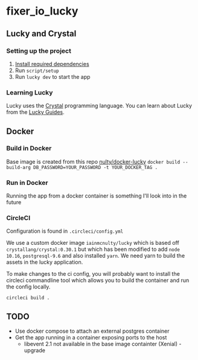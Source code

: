 # fixer_io_lucky

## Lucky and Crystal

### Setting up the project

1. [Install required dependencies](http://luckyframework.org/guides/installing.html#install-required-dependencies)
2. Run `script/setup`
3. Run `lucky dev` to start the app

### Learning Lucky

Lucky uses the [Crystal](https://crystal-lang.org) programming language. You can learn about Lucky from the [Lucky Guides](http://luckyframework.org/guides).

## Docker

### Build in Docker

Base image is created from this repo [nulty/docker-lucky](https://github.com/nulty/docker-lucky)
`docker build --build-arg DB_PASSWORD=YOUR_PASSWORD -t YOUR_DOCKER_TAG .`


### Run in Docker
  Running the app from a docker container is something I'll look into in the future

### CircleCI

Configuration is found in `.circleci/config.yml`

We use a custom docker image `iainmcnulty/lucky` which is based off `crystallang/crystal:0.30.1` but which has been modified to add `node 10.16`, `postgresql-9.6` and also installed `yarn`. We need yarn to build the assets in the lucky application.

To make changes to the ci config, you will probably want to install the circleci commandline tool which allows you to build the container and run the config locally.

`circleci build .`

## TODO
  - Use docker compose to attach an external postgres container
  - Get the app running in a container exposing ports to the host
    - libevent 2.1 not available in the base image containter (Xenial) - upgrade
